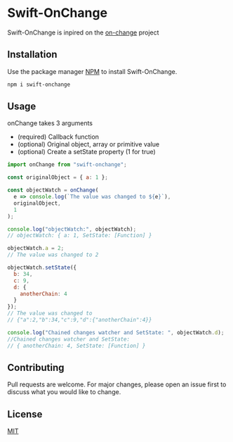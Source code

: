 # Swift-OnChange

Swift-OnChange is inpired on the [on-change] project

## Installation

Use the package manager [NPM](https://www.npmjs.com/package/swift-onchange) to install Swift-OnChange.

```bash
npm i swift-onchange
```

## Usage

onChange takes 3 arguments

- (required) Callback function
- (optional) Original object, array or primitive value
- (optional) Create a setState property (1 for true)

```javascript
import onChange from "swift-onchange";

const originalObject = { a: 1 };

const objectWatch = onChange(
  e => console.log(`The value was changed to ${e}`),
  originalObject,
  1
);

console.log("objectWatch:", objectWatch);
// objectWatch: { a: 1, SetState: [Function] }

objectWatch.a = 2;
// The value was changed to 2

objectWatch.setState({
  b: 34,
  c: 9,
  d: {
    anotherChain: 4
  }
});
// The value was changed to
// {"a":2,"b":34,"c":9,"d":{"anotherChain":4}}

console.log("Chained changes watcher and SetState: ", objectWatch.d);
//Chained changes watcher and SetState:
// { anotherChain: 4, SetState: [Function] }
```

## Contributing

Pull requests are welcome. For major changes, please open an issue first to discuss what you would like to change.

## License

[MIT](https://choosealicense.com/licenses/mit/)

[on-change]: https://github.com/sindresorhus/on-change
